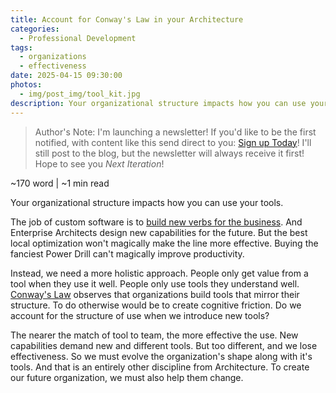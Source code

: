 ```yaml
---
title: Account for Conway's Law in your Architecture
categories:
  - Professional Development
tags:
  - organizations
  - effectiveness
date: 2025-04-15 09:30:00
photos: 
  - img/post_img/tool_kit.jpg
description: Your organizational structure impacts how you can use your tools. Conway's law gives us some insight into how our teams ought to evovle as our tools do.
---
```


> Author's Note: I'm launching a newsletter! If you'd like to be the first notified, with content like this send direct to you: [Sign up Today](subscribepage.io/nOrcj7)! 
> I'll still post to the blog, but the newsletter will always receive it first! Hope to see you _Next Iteration_!

~170 word | ~1 min read

Your organizational structure impacts how you can use your tools.

The job of custom software is to [build new verbs for the business](/blog/software-as-new-verbs). And Enterprise Architects design new capabilities for the future. But the best local optimization won't magically make the line more effective. Buying the fanciest Power Drill can't magically improve productivity.

Instead, we need a more holistic approach. People only get value from a tool when they use it well. People only use tools they understand well. [Conway's Law](https://en.wikipedia.org/wiki/Conway%27s_law) observes that organizations build tools that mirror their structure. To do otherwise would be to create cognitive friction. Do we account for the structure of use when we introduce new tools?

The nearer the match of tool to team, the more effective the use. New capabilities demand new and different tools. But too different, and we lose effectiveness. So we must evolve the organization's shape along with it's tools. And that is an entirely other discipline from Architecture. To create our future organization, we must also help them change.